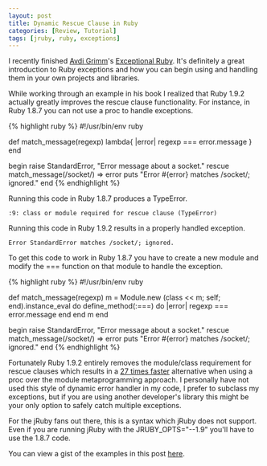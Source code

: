 ```yaml
---
layout: post
title: Dynamic Rescue Clause in Ruby
categories: [Review, Tutorial]
tags: [jruby, ruby, exceptions]
---
```


I recently finished [Avdi Grimm](http://about.avdi.org/)'s
[Exceptional Ruby](http://exceptionalruby.com/). It's definitely a great
introduction to Ruby exceptions and how you can begin using and handling them in
your own projects and libraries.

While working through an example in his book I realized that Ruby 1.9.2 actually
greatly improves the rescue clause functionality. For instance, in Ruby 1.8.7
you can not use a proc to handle exceptions.

{% highlight ruby %}
#!/usr/bin/env ruby

def match_message(regexp)
  lambda{ |error| regexp === error.message }
end

begin
  raise StandardError, "Error message about a socket."
rescue match_message(/socket/) => error
  puts "Error #{error} matches /socket/; ignored."
end
{% endhighlight %}

Running this code in Ruby 1.8.7 produces a TypeError.

    :9: class or module required for rescue clause (TypeError)

Running this code in Ruby 1.9.2 results in a properly handled exception.

    Error StandardError matches /socket/; ignored.

To get this code to work in Ruby 1.8.7 you have to create a new module and
modify the === function on that module to handle the exception.

{% highlight ruby %}
#!/usr/bin/env ruby

def match_message(regexp)
  m = Module.new
  (class << m; self; end).instance_eval do
    define_method(:===) do |error|
      regexp === error.message
    end
  end
  m
end

begin
  raise StandardError, "Error message about a socket."
rescue match_message(/socket/) => error
  puts "Error #{error} matches /socket/; ignored."
end
{% endhighlight %}

Fortunately Ruby 1.9.2 entirely removes the module/class requirement for rescue
clauses which results in a
[27 times faster](https://gist.github.com/1230515#file_dynamic.bench.rb)
alternative when using a proc over the module metaprogramming approach. I
personally have not used this style of dynamic error handler in my code, I
prefer to subclass my exceptions, but if you are using another developer's
library this might be your only option to safely catch multiple exceptions.

For the jRuby fans out there, this is a syntax which jRuby does not support.
Even if you are running jRuby with the JRUBY_OPTS="--1.9" you'll have to use the
1.8.7 code.

You can view a gist of the examples in this post
[here](https://gist.github.com/1230515).
